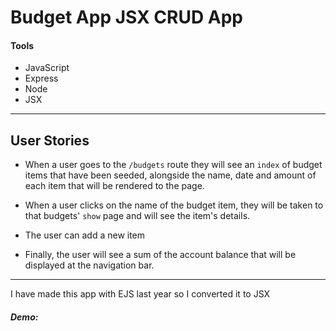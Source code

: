 # Budget App JSX CRUD App


#### Tools

- JavaScript
- Express
- Node
- JSX

---

## User Stories

- When a user goes to the `/budgets` route they will see an `index` of budget items that have been seeded, alongside the name, date and amount of each item that will be rendered to the page.

- When a user clicks on the name of the budget item, they will be taken to that budgets' `show` page and will see the item's details.

- The user can add a new item

- Finally, the user will see a sum of the account balance that will be displayed at the navigation bar.

---

I have made this app with EJS last year so I converted it to JSX


##### Demo:
